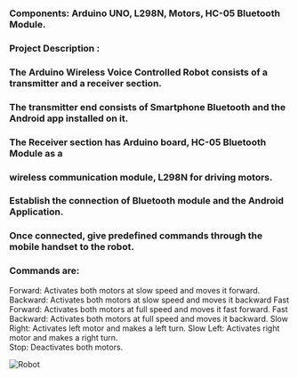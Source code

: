### Components: Arduino UNO, L298N, Motors, HC-05 Bluetooth Module.
### Project Description :

### The Arduino Wireless Voice Controlled Robot consists of a transmitter and a receiver section. 
### The transmitter end consists of Smartphone Bluetooth and the Android app installed on it. 
### The Receiver section has Arduino board, HC-05 Bluetooth Module as a 
### wireless communication module, L298N for driving motors.
### Establish the connection of Bluetooth module and the Android Application. 
### Once connected, give predefined commands through the mobile handset to the robot.

### Commands are:
Forward: Activates both motors at slow speed and moves it forward.  
Backward: Activates both motors at slow speed and moves it backward 
Fast Forward: Activates both motors at full speed and moves it fast forward. 
Fast Backward: Activates both motors at full speed and moves it backward. 
Slow Right: Activates left motor and makes a left turn. 
Slow Left: Activates right motor and makes a right turn.  
Stop: Deactivates both motors. 

![Robot](https://github.com/AmrAli47/Repo/assets/167882152/98405e84-f7d8-47fc-affe-4fb7f0f477d4)
